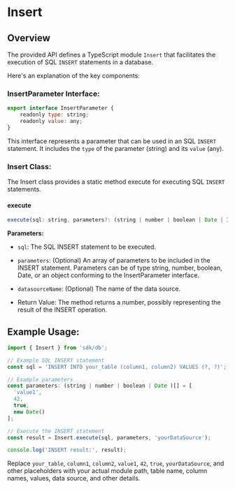 # Insert

## Overview

The provided API defines a TypeScript module `Insert` that facilitates the execution of SQL `INSERT` statements in a database.

Here's an explanation of the key components:

### InsertParameter Interface:

```javascript
export interface InsertParameter {
	readonly type: string;
	readonly value: any;
}
```

This interface represents a parameter that can be used in an SQL `INSERT` statement. It includes the `type` of the parameter (string) and its `value` (any).

### Insert Class:

The Insert class provides a static method execute for executing SQL `INSERT` statements.

#### execute

```javascript
execute(sql: string, parameters?: (string | number | boolean | Date | InsertParameter)[], datasourceName?: string): number
```

**Parameters:**

* `sql`: The SQL INSERT statement to be executed.
* `parameters`: (Optional) An array of parameters to be included in the INSERT statement. Parameters can be of type string, number, boolean, Date, or an object conforming to the InsertParameter interface.
* `datasourceName`: (Optional) The name of the data source.

* Return Value: The method returns a number, possibly representing the result of the INSERT operation.

## Example Usage:

```javascript
import { Insert } from 'sdk/db';

// Example SQL INSERT statement
const sql = 'INSERT INTO your_table (column1, column2) VALUES (?, ?)';

// Example parameters
const parameters: (string | number | boolean | Date )[] = [
  'value1',
  42,
  true,
  new Date()
];

// Execute the INSERT statement
const result = Insert.execute(sql, parameters, 'yourDataSource');

console.log('INSERT result:', result);
```

Replace `your_table`, `column1`, `column2`, `value1`, `42`, `true`, `yourDataSource`, and other placeholders with your actual module path, table name, column names, values, data source, and other details.